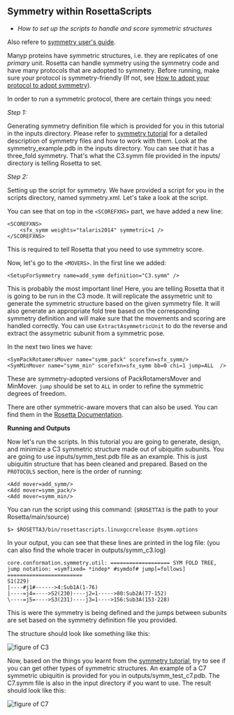 ## Symmetry within RosettaScripts

* _How to set up the scripts to handle and score symmetric structures_

Also refere to [symmetry user's guide](https://www.rosettacommons.org/docs/latest/rosetta_basics/structural_concepts/symmetry#How-to-adopt-your-protocol-to-use-symmetry).

Manyp proteins have symmetric structures, i.e. they are replicates of one *primary* unit. Rosetta can handle symmetry using the symmetry code and have many protocols that are adopted to symmetry. Before running, make sure your protocol is symmetry-friendly (If not, see [How to adopt your protocol to adopt symmetry](https://www.rosettacommons.org/docs/latest/rosetta_basics/structural_concepts/symmetry#How-to-adopt-your-protocol-to-use-symmetry)).

In order to run a symmetric protocol, there are certain things you need:

*Step 1:*

Generating symmetry definition file which is provided for you in this tutorial in the inputs directory. Please refer to [symmetry tutorial](../symmetry/symmetry.md) for a detailed description of symmetry files and how to work with them. Look at the symmetry_example.pdb in the inputs directory. You can see that it has a three_fold symmetry. That's what the C3.symm file provided in the inputs/ directory is telling Rosetta to set. 

*Step 2:*

Setting up the script for symmetry. We have provided a script for you in the scripts directory, named symmetry.xml. Let's take a look at the script.

You can see that on top in the `<SCOREFXNS>` part, we have added a new line:

```
<SCOREFXNS>
    <sfx_symm weights="talaris2014" symmetric=1 />
</SCOREFXNS>
```
This is required to tell Rosetta that you need to use symmetry score.

Now, let's go to the `<MOVERS>`. In the first line we added:

```
<SetupForSymmetry name=add_symm definition="C3.symm" />
```
This is probably the most important line! Here, you are telling Rosetta that it is going to be run in the C3 mode. It will replicate the assymetric unit to generate the symmetric structure based on the given symmetry file. It will also generate an appropriate fold tree based on the corresponding symmetry definition and will make sure that the movements and scoring are handled correctly. You can use `ExtractAsymmetricUnit` to do the reverse and extract the assymetric subunit from a symmetric pose.

In the next two lines we have:

```
<SymPackRotamersMover name="symm_pack" scorefxn=sfx_symm/>
<SymMinMover name="symm_min" scorefxn=sfx_symm bb=0 chi=1 jump=ALL  />
```
These are symmetry-adopted versions of PackRotamersMover and MinMover. `jump` should be set to `ALL` in order to refine the symmetric degrees of freedom. 


There are other symmetric-aware movers that can also be used. You can find them in the [Rosetta Documentation](https://www.rosettacommons.org/docs/latest/scripting_documentation/RosettaScripts/RosettaScripts). 


**Running and Outputs**

Now let's run the scripts. In this tutorial you are going to generate, design, and minimize a C3 symmetric structure made out of ubiquitin subunits. You are going to use inputs/symm_test.pdb file as an example. This is just ubiquitin structure that has been cleaned and prepared. Based on the `PROTOCOLS` section, here is the order of running:

```
<Add mover=add_symm/>
<Add mover=symm_pack/>
<Add mover=symm_min/>
```
You can run the script using this command: (`$ROSETTA3` is the path to your Rosetta/main/source)

```
$> $ROSETTA3/bin/rosettascripts.linuxgccrelease @symm.options
```

In your output, you can see that these lines are printed in the log file: (you can also find the whole tracer in outputs/symm_c3.log)

```
core.conformation.symmetry.util: =================== SYM FOLD TREE, jump notation: =symfixed= *indep* #symdof# jump[=follows] ========================
S1(229)
|----#j1#------>4:Sub1A(1-76)
|----=j4=---->S2(230)----j2=1----->80:Sub2A(77-152)
\----=j5=---->S3(231)----j3=1---->156:Sub3A(153-228)
```

This is were the symmetry is being defined and the jumps between subunits are set based on the symmetry definition file you provided.

The structure should look like something like this:

![figure of C3](https://github.com/RosettaCommons/demos/blob/hssnzdh2/parisa_XRW/tutorials/symmetry/figures/C3.png)

Now, based on the things you learnt from the [symmetry tutorial](../symmetry/symmetry.md), try to see if you can get other types of symmetric structures. An example of a C7 symmetric ubiquitin is provided for you in outputs/symm_test_c7.pdb. The C7.symm file is also in the input directory if you want to use. The result should look like this:

![figure of C7](https://github.com/RosettaCommons/demos/blob/hssnzdh2/parisa_XRW/tutorials/symmetry/figures/C7.png)



